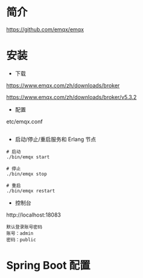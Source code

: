 # 简介

https://github.com/emqx/emqx

# 安装

- 下载

https://www.emqx.com/zh/downloads/broker

https://www.emqx.com/zh/downloads/broker/v5.3.2

- 配置

etc/emqx.conf

```conf
```

- 启动/停止/重启服务和 Erlang 节点

```shell
# 启动
./bin/emqx start

# 停止
./bin/emqx stop

# 重启
./bin/emqx restart
```

- 控制台

http://localhost:18083

```text
默认登录账号密码
账号：admin
密码：public
```

# Spring Boot 配置



